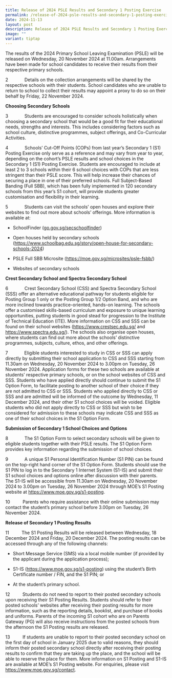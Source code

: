 ```yaml
---
title: Release of 2024 PSLE Results and Secondary 1 Posting Exercise
permalink: /release-of-2024-psle-results-and-secondary-1-posting-exercise/
date: 2024-11-13
layout: post
description: Release of 2024 PSLE Results and Secondary 1 Posting Exercise
image: ""
variant: tiptap
---
```

<p>The results of the 2024 Primary School Leaving Examination (PSLE) will
be released on Wednesday, 20 November 2024 at 11.00am. Arrangements have
been made for school candidates to receive their results from their respective
primary schools.</p>
<p>2&nbsp;&nbsp;&nbsp;&nbsp;&nbsp;&nbsp;&nbsp;&nbsp;&nbsp;&nbsp;&nbsp;&nbsp;
Details on the collection arrangements will be shared by the respective
schools with their students. School candidates who are unable to return
to school to collect their results may appoint a proxy to do so on their
behalf by Friday, 22 November 2024.&nbsp;</p>
<p><strong>Choosing Secondary Schools</strong>
</p>
<p>3&nbsp;&nbsp;&nbsp;&nbsp;&nbsp;&nbsp;&nbsp;&nbsp;&nbsp;&nbsp;&nbsp;&nbsp;
Students are encouraged to consider schools holistically when choosing
a secondary school that would be a good fit for their educational needs,
strengths and interests. This includes considering factors such as school
culture, distinctive programmes, subject offerings, and Co-Curricular Activities.</p>
<p>4&nbsp;&nbsp;&nbsp;&nbsp;&nbsp;&nbsp;&nbsp;&nbsp;&nbsp;&nbsp;&nbsp;&nbsp;
Schools’ Cut-Off Points (COPs) from last year’s Secondary 1 (S1) Posting
Exercise only serve as a reference and may vary from year to year, depending
on the cohort’s PSLE results and school choices in the Secondary 1 (S1)
Posting Exercise. Students are encouraged to include at least 2 to 3 schools
within their 6 school choices with COPs that are less stringent than their
PSLE score. This will help increase their chances of securing a place in
one of their preferred schools. Full Subject-Based Banding (Full SBB),
which has been fully implemented in 120 secondary schools from this year’s
S1 cohort, will provide students greater customisation and flexibility
in their learning.</p>
<p>5&nbsp;&nbsp;&nbsp;&nbsp;&nbsp;&nbsp;&nbsp;&nbsp;&nbsp;&nbsp;&nbsp;&nbsp;
Students can visit the schools’ open houses and explore their websites
to find out more about schools’ offerings. More information is available
at:</p>
<ul data-tight="true" class="tight">
<li>
<p>SchoolFinder (<a href="https://go.gov.sg/secschoolfinder" rel="noopener noreferrer nofollow" target="_blank"><u>go.gov.sg/secschoolfinder</u></a>)</p>
</li>
<li>
<p>Open houses held by secondary schools (<a href="https://www.schoolbag.edu.sg/story/open-house-for-secondary-schools-2024" rel="noopener nofollow" target="_blank">https://www.schoolbag.edu.sg/story/open-house-for-secondary-schools-2024</a>)</p>
</li>
<li>
<p>PSLE Full SBB Microsite (<a href="https://moe.gov.sg/microsites/psle-fsbb/" rel="noopener nofollow" target="_blank">https://moe.gov.sg/microsites/psle-fsbb/</a>)</p>
</li>
<li>
<p>Websites of secondary schools</p>
</li>
</ul>
<p><strong>Crest Secondary School and Spectra Secondary School</strong>
</p>
<p>6&nbsp;&nbsp;&nbsp;&nbsp;&nbsp;&nbsp;&nbsp;&nbsp;&nbsp;&nbsp;&nbsp;&nbsp;
Crest Secondary School (CSS) and Spectra Secondary School (SSS) offer an
alternative educational pathway for students eligible for Posting Group
1 only or the Posting Group 1/2 Option Band, and who are more inclined
towards practice-oriented, hands-on learning. The schools offer a customised
skills-based curriculum and exposure to unique learning opportunities,
putting students in good stead for progression to the Institute of Technical
Education (ITE). More information on CSS and SSS can be found on their
school websites (<a href="https://www.crestsec.edu.sg/" rel="noopener nofollow" target="_blank">https://www.crestsec.edu.sg/</a> and
<a href="https://www.spectra.edu.sg/" rel="noopener nofollow" target="_blank">https://www.spectra.edu.sg/</a>). The schools also organise open houses,
where students can find out more about the schools’ distinctive programmes,
subjects, culture, ethos, and other offerings.</p>
<p>7&nbsp;&nbsp;&nbsp;&nbsp;&nbsp;&nbsp;&nbsp;&nbsp;&nbsp;&nbsp;&nbsp;&nbsp;
Eligible students interested to study in CSS or SSS can apply directly
by submitting their school application to CSS and SSS starting from 11.30am
on Wednesday, 20 November 2024 to 3.00pm on Tuesday, 26 November 2024.
Application forms for these two schools are available at students’ respective
primary schools, or on the school websites of CSS and SSS. Students who
have applied directly should continue to submit the S1 Option Form, to
facilitate posting to another school of their choice if they are not admitted
to CSS or SSS. Students who applied directly to CSS or SSS and are admitted
will be informed of the outcome by Wednesday, 11 December 2024, and their
other S1 school choices will be voided. Eligible students who did not apply
directly to CSS or SSS but wish to be considered for admission to these
schools may indicate CSS and SSS as one of their school choices in the
S1 Option Form.</p>
<p><strong>Submission of Secondary 1 School Choices and Options</strong>
</p>
<p>8&nbsp;&nbsp;&nbsp;&nbsp;&nbsp;&nbsp;&nbsp;&nbsp;&nbsp;&nbsp;&nbsp;&nbsp;
The S1 Option Form to select secondary schools will be given to eligible
students together with their PSLE results. The S1 Option Form provides
key information regarding the submission of school choices.</p>
<p>9&nbsp;&nbsp;&nbsp;&nbsp;&nbsp;&nbsp;&nbsp;&nbsp;&nbsp;&nbsp;&nbsp;&nbsp;
A unique S1 Personal Identification Number (S1 PIN) can be found on the
top-right hand corner of the S1 Option Form. Students should use the S1
PIN to log in to the Secondary 1 Internet System (S1-IS) and submit their
S1 school choices and options online after discussion with their parents.
The S1-IS will be accessible from 11.30am on Wednesday, 20 November 2024
to 3.00pm on Tuesday, 26 November 2024 through MOE’s S1 Posting website
at <a href="https://www.moe.gov.sg/s1-posting" rel="noopener nofollow" target="_blank">https://www.moe.gov.sg/s1-posting</a>.</p>
<p>10&nbsp;&nbsp;&nbsp;&nbsp;&nbsp;&nbsp;&nbsp;&nbsp;&nbsp; Parents who require
assistance with their online submission may contact the student’s primary
school before 3.00pm on Tuesday, 26 November 2024.</p>
<p><strong>Release of Secondary 1 Posting Results</strong>
</p>
<p>11&nbsp;&nbsp;&nbsp;&nbsp;&nbsp;&nbsp;&nbsp;&nbsp;&nbsp; The S1 Posting
Results will be released between Wednesday, 18 December 2024 and Friday,
20 December 2024. The posting results can be accessed through any of the
following channels:</p>
<ul data-tight="true" class="tight">
<li>
<p>Short Message Service (SMS) via a local mobile number (if provided by
the applicant during the application process);</p>
</li>
<li>
<p>S1-IS (<a href="https://www.moe.gov.sg/s1-posting" rel="noopener nofollow" target="_blank">https://www.moe.gov.sg/s1-posting</a>)
using the student’s Birth Certificate number / FIN, and the S1 PIN; or</p>
</li>
<li>
<p>At the student’s primary school.</p>
</li>
</ul>
<p>12&nbsp;&nbsp;&nbsp;&nbsp;&nbsp;&nbsp;&nbsp;&nbsp;&nbsp; Students do not
need to report to their posted secondary schools upon receiving their S1
Posting Results. Students should refer to their posted schools’ websites
after receiving their posting results for more information, such as the
reporting details, booklist, and purchase of books and uniforms. Parents
of the incoming S1 cohort who are on Parents Gateway (PG) will also receive
instructions from the posted schools from the afternoon the S1 Posting
results are released.</p>
<p>13&nbsp;&nbsp;&nbsp;&nbsp;&nbsp;&nbsp;&nbsp;&nbsp;&nbsp; If students are
unable to report to their posted secondary school on the first day of school
in January 2025 due to valid reasons, they should inform their posted secondary
school directly after receiving their posting results to confirm that they
are taking up the place, and the school will be able to reserve the place
for them. More information on S1 Posting and S1-IS are available at MOE’s&nbsp;S1
Posting website. For enquiries, please visit <a href="https://www.moe.gov.sg/contact" rel="noopener nofollow" target="_blank">https://www.moe.gov.sg/contact</a>.</p>